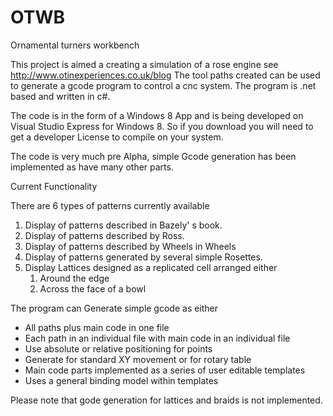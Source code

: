 OTWB
====

Ornamental turners workbench

This project is aimed a creating a simulation of a rose engine see http://www.otinexperiences.co.uk/blog
The tool paths created can be used to generate a gcode program to control a cnc system.
The program is .net based and written in c#.

The code is in the form of a Windows 8 App and is being developed on Visual Studio Express for Windows 8. 
So if you download you will need to get a developer License to compile on your system.

The code is very much pre Alpha, simple Gcode generation has been implemented as have many other parts.

Current Functionality  

There are 6 types of patterns currently available

1. Display of patterns described in Bazely' s book.
2. Display of patterns described by Ross.
3. Display of patterns described by Wheels in Wheels
4. Display of patterns generated by several simple Rosettes.
5. Display Lattices designed as a replicated cell arranged either
	1. Around the edge 
	2. Across the face 
of a bowl

The program can Generate simple gcode as either

* All paths plus main code in one file
* Each path in an individual file with main code in an individual file
* Use absolute or relative positioning for points
* Generate for standard XY movement or for rotary table
* Main code parts implemented as a series of user editable templates
* Uses a general binding model within templates

Please note that gode generation for lattices and braids is not implemented.
    
